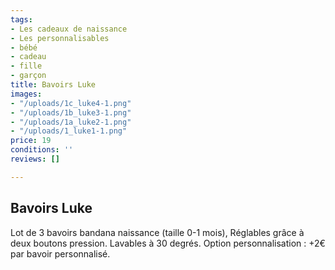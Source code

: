 ```yaml
---
tags:
- Les cadeaux de naissance
- Les personnalisables
- bébé
- cadeau
- fille
- garçon
title: Bavoirs Luke
images:
- "/uploads/1c_luke4-1.png"
- "/uploads/1b_luke3-1.png"
- "/uploads/1a_luke2-1.png"
- "/uploads/1_luke1-1.png"
price: 19
conditions: ''
reviews: []

---
```

## Bavoirs Luke

Lot de 3 bavoirs bandana naissance (taille 0-1 mois), Réglables grâce à deux boutons pression. Lavables à 30 degrés. Option personnalisation : +2€ par bavoir personnalisé.